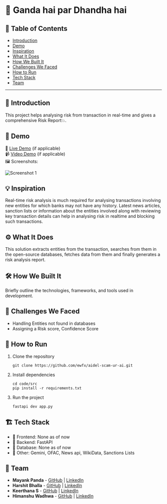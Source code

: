 # 🚀 Ganda hai par Dhandha hai

## 📌 Table of Contents
- [Introduction](#introduction)
- [Demo](#demo)
- [Inspiration](#inspiration)
- [What It Does](#what-it-does)
- [How We Built It](#how-we-built-it)
- [Challenges We Faced](#challenges-we-faced)
- [How to Run](#how-to-run)
- [Tech Stack](#tech-stack)
- [Team](#team)

---

## 🎯 Introduction
This project helps analysing risk from transaction in real-time and gives a comprehensive Risk Report💥.

## 🎥 Demo
🔗 [Live Demo](#) (if applicable)  
📹 [Video Demo](#) (if applicable)  
🖼️ Screenshots:

![Screenshot 1](link-to-image)

## 💡 Inspiration
Real-time risk analysis is much required for analysing transactions involving new entities for which banks may not have any history. Latest news articles, sanction lists or information about the entities involved along with reviewing key transaction details can help in analysing risk in realtime and blocking such transactions.

## ⚙️ What It Does
This solution extracts entities from the transaction, searches from them in the open-source databases, fetches data from them and finally generates a risk analysis report.

## 🛠️ How We Built It
Briefly outline the technologies, frameworks, and tools used in development.

## 🚧 Challenges We Faced
- Handling Entities not found in databases
- Assigning a Risk score, Confidence Score

## 🏃 How to Run
1. Clone the repository  
   ```
   git clone https://github.com/ewfx/aidel-scam-ur-ai.git
   ```
2. Install dependencies  
   ```
   cd code/src
   pip install -r requirements.txt
   ```
3. Run the project  
   ```
   fastapi dev app.py
   ```

## 🏗️ Tech Stack
- 🔹 Frontend: None as of now
- 🔹 Backend:  FastAPI
- 🔹 Database: None as of now
- 🔹 Other: Gemini, OFAC, News api, WikiData, Sanctions Lists

## 👥 Team
- **Mayank Panda** - [GitHub](#) | [LinkedIn](#)
- **Harshit Bhalla** - [GitHub](#) | [LinkedIn](#)
- **Keerthana S** - [GitHub](#) | [LinkedIn](#)
- **Himanshu Wadhwa** - [GitHub](https://github.com/ninjacode01) | [LinkedIn](#)
